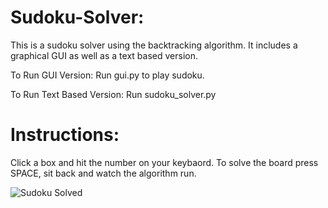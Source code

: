# Sudoku-Solver:

This is a sudoku solver using the backtracking algorithm. It includes a graphical GUI as well as a text based version.

To Run GUI Version:
Run gui.py to play sudoku.

To Run Text Based Version:
Run sudoku_solver.py

# Instructions:

Click a box and hit the number on your keybaord.
To solve the board press SPACE, sit back and watch the algorithm run.


![Sudoku Solved](https://user-images.githubusercontent.com/53828910/90487098-9bc4ed00-e157-11ea-92e4-5ec8feb54396.png)




